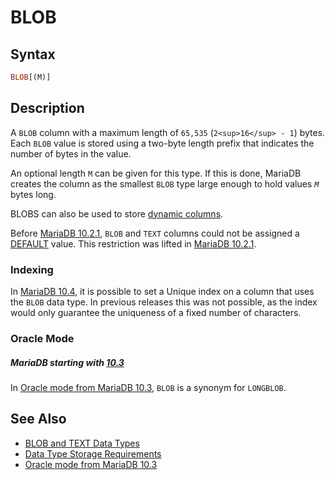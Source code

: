 # BLOB

## Syntax

```sql
BLOB[(M)]
```

## Description

A `BLOB` column with a maximum length of `65,535` (`2<sup>16</sup> - 1`) bytes. Each
`BLOB` value is stored using a two-byte length prefix that indicates the
number of bytes in the value.

An optional length `M` can be given for this type. If this is done,
MariaDB creates the column as the smallest `BLOB` type large enough to
hold values <em>`M`</em> bytes long.

BLOBS can also be used to store [dynamic columns](/sql-statements-structure/nosql/dynamic-columns).

Before [MariaDB 10.2.1](/kb/en/mariadb-1021-release-notes/), `BLOB` and `TEXT` columns could not be assigned a [DEFAULT](/kb/en/create-table/#default) value. This restriction was lifted in [MariaDB 10.2.1](/kb/en/mariadb-1021-release-notes/).

### Indexing

In [MariaDB 10.4](/kb/en/what-is-mariadb-104/), it is possible to set a Unique index on a column that uses the `BLOB` data type.  In previous releases this was not possible, as the index would only guarantee the uniqueness of a fixed number of characters.

### Oracle Mode

##### MariaDB starting with [10.3](/kb/en/what-is-mariadb-103/)

In [Oracle mode from MariaDB 10.3](/kb/en/sql_modeoracle-from-mariadb-103/#synonyms-for-basic-sql-types), `BLOB` is a synonym for `LONGBLOB`.

## See Also

- [BLOB and TEXT Data Types](/columns-storage-engines-and-plugins/data-types/string-data-types/blob-and-text-data-types)
- [Data Type Storage Requirements](/columns-storage-engines-and-plugins/data-types/data-type-storage-requirements)
- [Oracle mode from MariaDB 10.3](/kb/en/sql_modeoracle-from-mariadb-103/#synonyms-for-basic-sql-types)